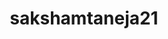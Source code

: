 ---
title: sakshamtaneja21
github: https://github.com/sakshamtaneja21
mode: light
transition: 1s
score: 44.55
archetype:
- Minimalistic
---
